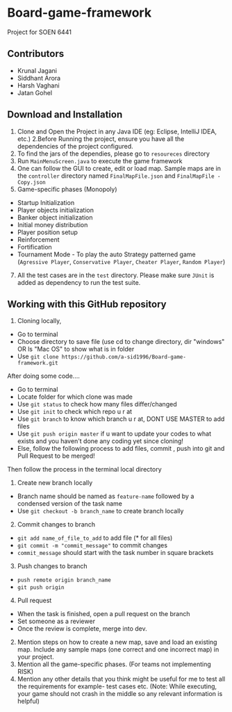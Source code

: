 # Board-game-framework
Project for SOEN 6441
## Contributors
* Krunal Jagani
* Siddhant Arora
* Harsh Vaghani
* Jatan Gohel

## Download and Installation
1. Clone and Open the Project in any Java IDE (eg: Eclipse, IntelliJ IDEA, etc.)
2.Before Running the project, ensure you have all the dependencies of the project configured.
3. To find the jars of the dependies, please go to `resoureces` directory
4. Run `MainMenuScreen.java` to execute the game framework
5. One can follow the GUI to create, edit or load map. Sample maps are in the `controller` directory named `FinalMapFile.json` and `FinalMapFile - Copy.json`
6. Game-specific phases (Monopoly)
  * Startup Initialization
  * Player objects initialization
  * Banker object initialization
  * Initial money distribution
  * Player position setup
  * Reinforcement
  * Fortification
  * Tournament Mode - To play the auto Strategy patterned game (`Agressive Player`, `Conservative Player`, `Cheater Player`, `Random Player`)
7. All the test cases are in the `test` directory. Please make sure `JUnit` is added as dependency to run the test suite.

## Working with this GitHub repository

1. Cloning locally,
 * Go to terminal
 * Choose directory to save file (use cd to change directory, dir "windows" OR  ls "Mac OS" to show what is in folder
 * Use ```git clone https://github.com/a-sid1996/Board-game-framework.git```

After doing some code....
* Go to terminal
* Locate folder for which clone was made
* Use ```git status``` to check how many files differ/changed
* Use ```git init``` to check which repo u r at
* Use ```git branch``` to know which branch u r at, DONT USE MASTER to add files
* Use ```git push origin master``` if u want to update your codes to what exists and you haven't done any coding yet since cloning!
* Else, follow the following process to add files, commit , push into git and Pull Request to be merged!

Then follow the process in the terminal local directory

1. Create new branch locally
  * Branch name should be named as ```feature-name``` followed by a condensed version of the task name
  * Use ```git checkout -b branch_name``` to create branch locally

2. Commit changes to branch
  * ```git add name_of_file_to_add``` to add file (* for all files)
  * ```git commit -m "commit_message"``` to commit changes
  * ```commit_message``` should start with the task number in square brackets

3. Push changes to branch
  * ```push remote origin branch_name```
  * ```git push origin```

4. Pull request
  * When the task is finished, open a pull request on the branch
  * Set someone as a reviewer
  * Once the review is complete, merge into dev.
  
  

2. Mention steps on how to create a new map, save and load an existing map. Include any sample maps (one correct and one incorrect map) in your project. 
3. Mention all the game-specific phases. (For teams not implementing RISK)
4. Mention any other details that you think might be useful for me to test all the requirements for example- test cases etc. (Note: While executing, your game should not crash in the middle so any relevant information is helpful)
